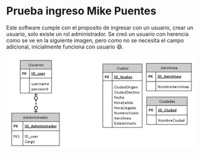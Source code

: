 # Prueba ingreso Mike Puentes

Este software cumple con el proposito de ingresar con un usuario, crear un usuario, solo existe un rol administrador.
Se creó un usuario con herencia como se ve en la siguiente imagen, pero como no se necesita el campo adicional, inicialmente funciona con usuario :smile:.

![ER_Diagram](https://github.com/mikesneider/TestCarvajal/blob/main/Info/ER_DB.PNG)
